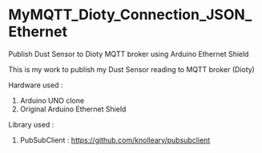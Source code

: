 # MyMQTT_Dioty_Connection_JSON_Ethernet
Publish Dust Sensor to Dioty MQTT broker using Arduino Ethernet Shield

This is my work to publish my Dust Sensor reading to MQTT broker (Dioty)

Hardware used :
1) Arduino UNO clone
2) Original Arduino Ethernet Shield

Library used :
1) PubSubClient : https://github.com/knolleary/pubsubclient

